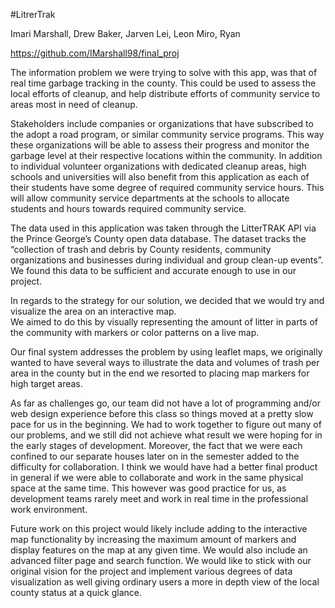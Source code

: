 #LitrerTrak

Imari Marshall, Drew Baker, Jarven Lei, Leon Miro, Ryan

https://github.com/IMarshall98/final_proj 

The information problem we were trying to solve with this app, was that of real time garbage tracking in the county. 
This could be used to assess the local efforts of cleanup, and help distribute efforts of community service to areas 
most in need of cleanup.

Stakeholders include companies or organizations that have subscribed to the adopt a road program, or similar community
service programs. This way these organizations will be able to assess their progress and monitor the garbage level at 
their respective locations within the community. In addition to individual volunteer organizations with dedicated cleanup 
areas, high schools and universities will also benefit from this application as each of their students have some degree 
of required community service hours. This will allow community service departments at the schools to allocate students 
and hours towards required community service. 

The data used in this application was taken through the LitterTRAK API via the Prince George’s County open data database.
The dataset tracks the “collection of trash and debris by County residents, community organizations and businesses during 
individual and group clean-up events”. We found this data to be sufficient and accurate enough to use in our project.  

In regards to the strategy for our solution, we decided that we would try and visualize the area on an interactive map.  
We aimed to do this by visually representing the amount of litter in parts of the community with markers or color patterns
on a live map.

Our final system addresses the problem by using leaflet maps, we originally wanted to have several ways to illustrate the 
data and volumes of trash per area in the county but in the end we resorted to placing map markers for high target areas. 

As far as challenges go, our team did not have a lot of programming and/or web design experience before this class so 
things moved at a pretty slow pace for us in the beginning. We had to work together to figure out many of our problems,
and we still did not achieve what result we were hoping for in the early stages of development. Moreover, the fact that
we were each confined to our separate houses later on in the semester added to the difficulty for collaboration. I think 
we would have had a better final product in general if we were able to collaborate and work in the same physical space at
the same time. This however was good practice for us, as development teams rarely meet and work in real time in the
professional work environment.  


Future work on this project would likely include adding to the interactive map functionality by increasing the maximum 
amount of markers and display features on the map at any given time. We would also include an advanced filter page and
search function. We would like to stick with our original vision for the project and implement various degrees of data 
visualization as well giving ordinary users a more in depth view of the local county status at a quick glance. 
